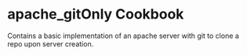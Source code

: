 apache_gitOnly Cookbook
==========================

Contains a basic implementation of an apache server with git to clone a repo upon server creation.